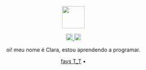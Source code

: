 <div align="center">
  <br>
  <br>
  <br>
  <br>
  <br>
    <img src="https://64.media.tumblr.com/b9e5703710162e505afe2b495ad703d2/e4f8c035f1add387-05/s75x75_c1/15280590b566c4724652766bd388d50f101eb6ea.gifv" width="60" height="60">
  <br>
  <p>
    <a href="http://weibo.com/pc175"><img width="18" height="18" src="https://www.flaticon.com/br/icone-gratis/instagram_2111463?term=social+media&page=1&position=1&origin=search&related_id=2111463" </a>
    <a href="https://twitter.com/jaywcjlove"><img width="18" height="18" src="https://raw.githubusercontent.com/jaywcjlove/jaywcjlove/master/imgs/twitter.svg?sanitize=true" /></a>
  </p>
 oi! meu nome é Clara, estou aprendendo a programar.
  <p>
    <a href="https://www.youtube.com/watch?v=HkgV_-nJOuE">favs T_T</a> • 
  </p>
  <br>
 
  
  
